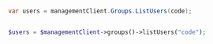 ```python

```

```csharp
var users = managementClient.Groups.ListUsers(code);
```

```java

```

```php
$users = $managementClient->groups()->listUsers("code");
```
